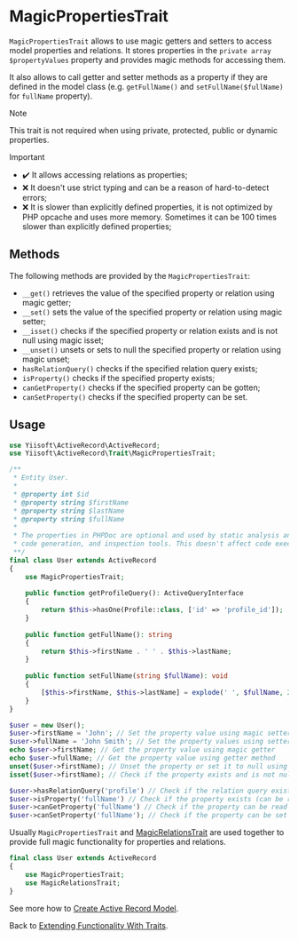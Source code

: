 # MagicPropertiesTrait

`MagicPropertiesTrait` allows to use magic getters and setters to access model properties and relations.
It stores properties in the `private array $propertyValues` property and provides magic methods for accessing them.

It also allows to call getter and setter methods as a property if they are defined in the model class
(e.g. `getFullName()` and `setFullName($fullName)` for `fullName` property).

> [!NOTE]
> This trait is not required when using private, protected, public or dynamic properties.

> [!IMPORTANT]
> - ✔️ It allows accessing relations as properties;
> - ❌ It doesn't use strict typing and can be a reason of hard-to-detect errors; 
> - ❌ It is slower than explicitly defined properties, it is not optimized by PHP opcache and uses more memory.
> Sometimes it can be 100 times slower than explicitly defined properties;

## Methods

The following methods are provided by the `MagicPropertiesTrait`:

- `__get()` retrieves the value of the specified property or relation using magic getter;
- `__set()` sets the value of the specified property or relation using magic setter;
- `__isset()` checks if the specified property or relation exists and is not null using magic isset;
- `__unset()` unsets or sets to null the specified property or relation using magic unset;
- `hasRelationQuery()` checks if the specified relation query exists;
- `isProperty()` checks if the specified property exists;
- `canGetProperty()` checks if the specified property can be gotten;
- `canSetProperty()` checks if the specified property can be set.

## Usage

```php
use Yiisoft\ActiveRecord\ActiveRecord;
use Yiisoft\ActiveRecord\Trait\MagicPropertiesTrait;

/**
 * Entity User.
 *
 * @property int $id
 * @property string $firstName
 * @property string $lastName
 * @property string $fullName
 * 
 * The properties in PHPDoc are optional and used by static analysis and by IDEs for autocompletion, type hinting, 
 * code generation, and inspection tools. This doesn't affect code execution.
 **/
final class User extends ActiveRecord
{
    use MagicPropertiesTrait;
    
    public function getProfileQuery(): ActiveQueryInterface
    {
        return $this->hasOne(Profile::class, ['id' => 'profile_id']);
    }
    
    public function getFullName(): string
    {
        return $this->firstName . ' ' . $this->lastName;
    }
    
    public function setFullName(string $fullName): void
    {
        [$this->firstName, $this->lastName] = explode(' ', $fullName, 2);
    }
}

$user = new User();
$user->firstName = 'John'; // Set the property value using magic setter
$user->fullName = 'John Smith'; // Set the property values using setter method
echo $user->firstName; // Get the property value using magic getter
echo $user->fullName; // Get the property value using getter method
unset($user->firstName); // Unset the property or set it to null using magic unset
isset($user->firstName); // Check if the property exists and is not null using magic isset

$user->hasRelationQuery('profile') // Check if the relation query exists
$user->isProperty('fullName') // Check if the property exists (can be read or set)
$user->canGetProperty('fullName') // Check if the property can be read
$user->canSetProperty('fullName'); // Check if the property can be set
```

Usually `MagicPropertiesTrait` and [MagicRelationsTrait](magic-relations.md) are used together to provide full magic functionality 
for properties and relations.

```php
final class User extends ActiveRecord
{
    use MagicPropertiesTrait;
    use MagicRelationsTrait;
}
```

See more how to [Create Active Record Model](../create-model.md).

Back to [Extending Functionality With Traits](traits.md).
